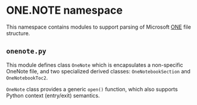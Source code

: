 # ONE.NOTE namespace

This namespace contains modules to support parsing of
Microsoft [ONE](https://learn.microsoft.com/en-us/openspecs/office_file_formats/ms-one/73d22548-a613-4350-8c23-07d15576be50)
file structure.

## `onenote.py`

This module defines class `OneNote` which is encapsulates a non-specific OneNote file, and two specialized derived classes:
`OneNotebookSection` and `OneNotebookToc2`.

`OneNote` class provides a generic `open()` function, which also supports Python context (entry/exit) semantics.
